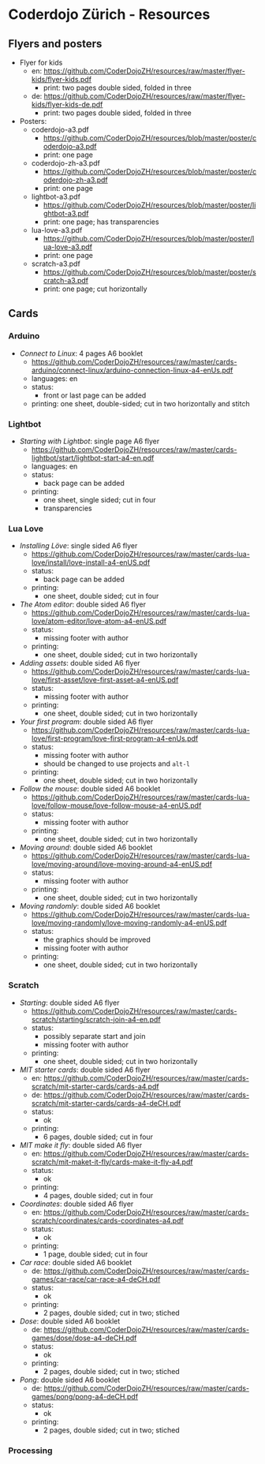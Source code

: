 # Coderdojo Zürich - Resources

## Flyers and posters

- Flyer for kids
  - en: <https://github.com/CoderDojoZH/resources/raw/master/flyer-kids/flyer-kids.pdf>
    - print: two pages double sided, folded in three
  - de: <https://github.com/CoderDojoZH/resources/raw/master/flyer-kids/flyer-kids-de.pdf>
    - print: two pages double sided, folded in three
- Posters:
  - coderdojo-a3.pdf
    - <https://github.com/CoderDojoZH/resources/blob/master/poster/coderdojo-a3.pdf>
    - print: one page
  - coderdojo-zh-a3.pdf
    - <https://github.com/CoderDojoZH/resources/blob/master/poster/coderdojo-zh-a3.pdf>
    - print: one page
  - lightbot-a3.pdf
    - <https://github.com/CoderDojoZH/resources/blob/master/poster/lightbot-a3.pdf>
    - print: one page; has transparencies
  - lua-love-a3.pdf
    - <https://github.com/CoderDojoZH/resources/blob/master/poster/lua-love-a3.pdf>
    - print: one page
  - scratch-a3.pdf
    - <https://github.com/CoderDojoZH/resources/blob/master/poster/scratch-a3.pdf>
    - print: one page; cut horizontally

## Cards

### Arduino

- _Connect to Linux_: 4 pages A6 booklet
  - <https://github.com/CoderDojoZH/resources/raw/master/cards-arduino/connect-linux/arduino-connection-linux-a4-enUs.pdf>
  - languages: en
  - status: 
    - front or last page can be added
  - printing: one sheet, double-sided; cut in two horizontally and stitch

### Lightbot

- _Starting with Lightbot_: single page A6 flyer
  - <https://github.com/CoderDojoZH/resources/raw/master/cards-lightbot/start/lightbot-start-a4-en.pdf>
  - languages: en
  - status: 
    - back page can be added
  - printing:
    - one sheet, single sided; cut in four
    - transparencies

### Lua Love

- _Installing Löve_: single sided A6 flyer
  - <https://github.com/CoderDojoZH/resources/raw/master/cards-lua-love/install/love-install-a4-enUS.pdf>
  - status: 
    - back page can be added
  - printing:
    - one sheet, double sided; cut in four
- _The Atom editor_: double sided A6 flyer
  - <https://github.com/CoderDojoZH/resources/raw/master/cards-lua-love/atom-editor/love-atom-a4-enUS.pdf>
  - status: 
    - missing footer with author
  - printing:
    - one sheet, double sided; cut in two horizontally
- _Adding assets_: double sided A6 flyer
  - <https://github.com/CoderDojoZH/resources/raw/master/cards-lua-love/first-asset/love-first-asset-a4-enUS.pdf>
  - status: 
    - missing footer with author
  - printing:
    - one sheet, double sided; cut in two horizontally
- _Your first program_: double sided A6 flyer
  - <https://github.com/CoderDojoZH/resources/raw/master/cards-lua-love/first-program/love-first-program-a4-enUs.pdf>
  - status: 
    - missing footer with author
    - should be changed to use projects and `alt-l`
  - printing:
    - one sheet, double sided; cut in two horizontally
- _Follow the mouse_: double sided A6 booklet
  - <https://github.com/CoderDojoZH/resources/raw/master/cards-lua-love/follow-mouse/love-follow-mouse-a4-enUS.pdf>
  - status: 
    - missing footer with author
  - printing:
    - one sheet, double sided; cut in two horizontally
- _Moving around_: double sided A6 booklet
  - <https://github.com/CoderDojoZH/resources/raw/master/cards-lua-love/moving-around/love-moving-around-a4-enUS.pdf>
  - status: 
    - missing footer with author
  - printing:
    - one sheet, double sided; cut in two horizontally
- _Moving randomly_: double sided A6 booklet
  - <https://github.com/CoderDojoZH/resources/raw/master/cards-lua-love/moving-randomly/love-moving-randomly-a4-enUS.pdf>
  - status: 
    - the graphics should be improved
    - missing footer with author
  - printing:
    - one sheet, double sided; cut in two horizontally

### Scratch

- _Starting_: double sided A6 flyer
  - <https://github.com/CoderDojoZH/resources/raw/master/cards-scratch/starting/scratch-join-a4-en.pdf>
  - status: 
    - possibly separate start and join
    - missing footer with author
  - printing:
    - one sheet, double sided; cut in two horizontally
- _MIT starter cards_: double sided A6 flyer
  - en: <https://github.com/CoderDojoZH/resources/raw/master/cards-scratch/mit-starter-cards/cards-a4.pdf>
  - de: <https://github.com/CoderDojoZH/resources/raw/master/cards-scratch/mit-starter-cards/cards-a4-deCH.pdf>
  - status: 
    - ok
  - printing:
    - 6 pages, double sided; cut in four
- _MIT make it fly_: double sided A6 flyer
  - en: <https://github.com/CoderDojoZH/resources/raw/master/cards-scratch/mit-maket-it-fly/cards-make-it-fly-a4.pdf>
  - status: 
    - ok
  - printing:
    - 4 pages, double sided; cut in four
- _Coordinates_: double sided A6 flyer
  - en: <https://github.com/CoderDojoZH/resources/raw/master/cards-scratch/coordinates/cards-coordinates-a4.pdf>
  - status: 
    - ok
  - printing:
    - 1 page, double sided; cut in four
- _Car race_: double sided A6 booklet
  - de: <https://github.com/CoderDojoZH/resources/raw/master/cards-games/car-race/car-race-a4-deCH.pdf>
  - status: 
    - ok
  - printing:
    - 2 pages, double sided; cut in two; stiched
- _Dose_: double sided A6 booklet
  - de: <https://github.com/CoderDojoZH/resources/raw/master/cards-games/dose/dose-a4-deCH.pdf>
  - status: 
    - ok
  - printing:
    - 2 pages, double sided; cut in two; stiched
- _Pong_: double sided A6 booklet
  - de: <https://github.com/CoderDojoZH/resources/raw/master/cards-games/pong/pong-a4-deCH.pdf>
  - status: 
    - ok
  - printing:
    - 2 pages, double sided; cut in two; stiched

### Processing
